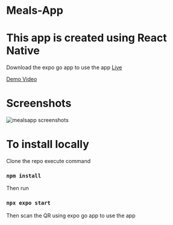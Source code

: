 # Meals-App
# This app is created using React Native
Download the expo go app to use the app
[Live](https://qr.expo.dev/expo-go?owner=sagar1621&slug=meal-app&releaseChannel=default&host=exp.host)

[Demo Video](https://drive.google.com/file/d/10mEWB-79y3IgaFmt-RLaWCSfPTMyEYyS/view?usp=sharing)

# Screenshots
![mealsapp screenshots](https://user-images.githubusercontent.com/86157858/232337613-8d234469-e16f-4c80-91c6-fd5c78c3476d.jpg)




# To install locally
Clone the repo
execute command
### `npm install`

Then run
### `npx expo start`

Then scan the QR using expo go app to use the app
